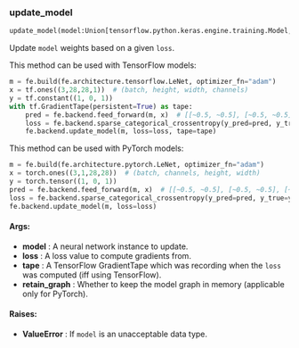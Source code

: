 

### update_model
```python
update_model(model:Union[tensorflow.python.keras.engine.training.Model, torch.nn.modules.module.Module], loss:Union[tensorflow.python.framework.ops.Tensor, torch.Tensor], tape:Union[tensorflow.python.eager.backprop.GradientTape, NoneType]=None, retain_graph:bool=True)
```
Update `model` weights based on a given `loss`.

This method can be used with TensorFlow models:
```python
m = fe.build(fe.architecture.tensorflow.LeNet, optimizer_fn="adam")
x = tf.ones((3,28,28,1))  # (batch, height, width, channels)
y = tf.constant((1, 0, 1))
with tf.GradientTape(persistent=True) as tape:
    pred = fe.backend.feed_forward(m, x)  # [[~0.5, ~0.5], [~0.5, ~0.5], [~0.5, ~0.5]]
    loss = fe.backend.sparse_categorical_crossentropy(y_pred=pred, y_true=y)  # ~2.3
    fe.backend.update_model(m, loss=loss, tape=tape)
```

This method can be used with PyTorch models:
```python
m = fe.build(fe.architecture.pytorch.LeNet, optimizer_fn="adam")
x = torch.ones((3,1,28,28))  # (batch, channels, height, width)
y = torch.tensor((1, 0, 1))
pred = fe.backend.feed_forward(m, x)  # [[~0.5, ~0.5], [~0.5, ~0.5], [~0.5, ~0.5]]
loss = fe.backend.sparse_categorical_crossentropy(y_pred=pred, y_true=y)  # ~2.3
fe.backend.update_model(m, loss=loss)
```



#### Args:

* **model** :  A neural network instance to update.
* **loss** :  A loss value to compute gradients from.
* **tape** :  A TensorFlow GradientTape which was recording when the `loss` was computed (iff using TensorFlow).
* **retain_graph** :  Whether to keep the model graph in memory (applicable only for PyTorch).

#### Raises:

* **ValueError** :  If `model` is an unacceptable data type.